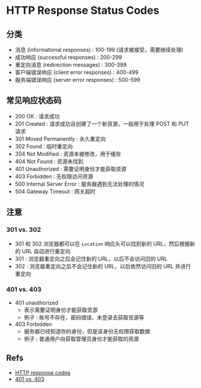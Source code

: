 # HTTP Response Status Codes

## 分类

- 消息 (informational responses) : 100-199 (请求被接受，需要继续处理)
- 成功响应 (successful responses) : 200-299
- 重定向消息 (redirection messages) : 300-399
- 客户端错误响应 (client error responses) : 400-499
- 服务端错误响应 (server error responses) : 500-599

## 常见响应状态码

- 200 OK : 请求成功
- 201 Created : 请求成功且创建了一个新资源，一般用于处理 POST 和 PUT 请求
- 301 Moved Permanently : 永久重定向
- 302 Found : 临时重定向
- 304 Not Modified : 资源未被修改，用于缓存
- 404 Not Found : 资源未找到
- 401 Unauthorized : 需要证明身份才能获取资源
- 403 Forbidden : 无权限访问资源
- 500 Internal Server Error : 服务器遇到无法处理的情况
- 504 Gateway Timeout : 网关超时

## 注意

### 301 vs. 302

- 301 和 302 浏览器都可以在 `Location` 响应头可以找到新的 URL，然后根据新的 URL 自动进行重定向
- 301 : 浏览器重定向之后会记住新的 URL，以后不会访问旧的 URL
- 302 : 浏览器重定向之后不会记住新的 URL，以后依然访问旧的 URL 并进行重定向
 
### 401 vs. 403

- 401 unauthorized
  - 表示需要证明身份才能获取资源
  - 例子 : 账号不存在、密码错误、未登录去获取资源等
- 403 Forbidden
  - 服务器已经知道你的身份，但是该身份无权限获取数据
  - 例子 : 普通用户向获取管理员身份才能获取的资源

## Refs

- [HTTP response codes](https://developer.mozilla.org/en-US/docs/Web/HTTP/Status)
- [401 vs. 403](https://stackoverflow.com/a/6937030/9863318)
